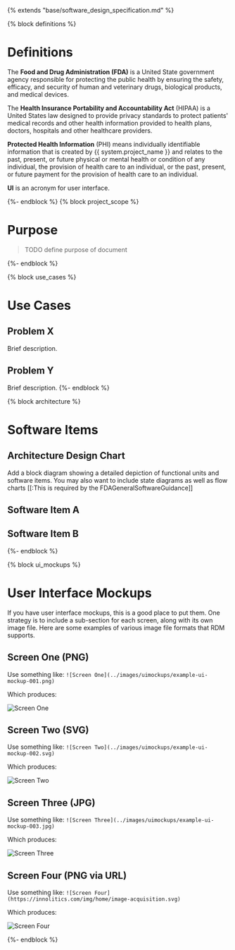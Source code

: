 {% extends "base/software_design_specification.md" %}

{% block definitions %}
# Definitions

The **Food and Drug Administration (FDA)** is a United State government agency responsible for protecting the public health by ensuring the safety, efficacy, and security of human and veterinary drugs, biological products, and medical devices.

The **Health Insurance Portability and Accountability Act** (HIPAA) is a United States law designed to provide privacy standards to protect patients' medical records and other health information provided to health plans, doctors, hospitals and other healthcare providers.

**Protected Health Information** (PHI) means individually identifiable information that is created by {{ system.project_name }} and relates to the past, present, or future physical or mental health or condition of any individual, the provision of health care to an individual, or the past, present, or future payment for the provision of health care to an individual.

**UI** is an acronym for user interface.

{%- endblock %}
{% block project_scope %}
# Purpose

> TODO define purpose of document

{%- endblock %}

{% block use_cases %}
# Use Cases

## Problem X

Brief description.

## Problem Y

Brief description.
{%- endblock %}

{% block architecture %}
# Software Items

## Architecture Design Chart

Add a block diagram showing a detailed depiction of functional units and software items.  You may also want to include state diagrams as well as flow charts [[:This is required by the FDAGeneralSoftwareGuidance]]

## Software Item A

## Software Item B
{%- endblock %}

{% block ui_mockups %}
# User Interface Mockups

If you have user interface mockups, this is a good place to put them.  One strategy is to include a sub-section for each screen, along with its own image file.  Here are some examples of various image file formats that RDM supports.

## Screen One (PNG)

Use something like: `![Screen One](../images/uimockups/example-ui-mockup-001.png)`

Which produces:

![Screen One](../images/uimockups/example-ui-mockup-001.png)

## Screen Two (SVG)

Use something like: `![Screen Two](../images/uimockups/example-ui-mockup-002.svg)`

Which produces:

![Screen Two](../images/uimockups/example-ui-mockup-002.svg)

## Screen Three (JPG)

Use something like: `![Screen Three](../images/uimockups/example-ui-mockup-003.jpg)`

Which produces:

![Screen Three](../images/uimockups/example-ui-mockup-003.jpg)

## Screen Four (PNG via URL)

Use something like: `![Screen Four](https://innolitics.com/img/home/image-acquisition.svg)`

Which produces:

![Screen Four](https://innolitics.com/img/home/image-acquisition.svg)

{%- endblock %}
